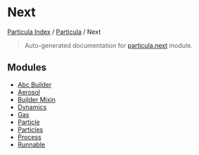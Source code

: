 # Next

[Particula Index](../../README.md#particula-index) / [Particula](../index.md#particula) / Next

> Auto-generated documentation for [particula.next](https://github.com/Gorkowski/particula/blob/main/particula/next/__init__.py) module.

## Modules

- [Abc Builder](./abc_builder.md)
- [Aerosol](./aerosol.md)
- [Builder Mixin](./builder_mixin.md)
- [Dynamics](dynamics/index.md)
- [Gas](gas/index.md)
- [Particle](./particle.md)
- [Particles](particles/index.md)
- [Process](./process.md)
- [Runnable](./runnable.md)

